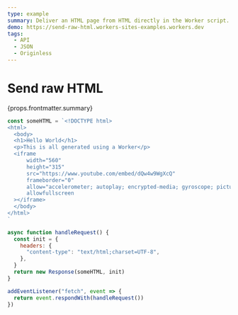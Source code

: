 ```yaml
---
type: example
summary: Deliver an HTML page from HTML directly in the Worker script.
demo: https://send-raw-html.workers-sites-examples.workers.dev
tags:
  - API
  - JSON
  - Originless
---
```


# Send raw HTML

<ContentColumn>
  <p>{props.frontmatter.summary}</p>
</ContentColumn>

```js
const someHTML = `<!DOCTYPE html>
<html>
  <body>
  <h1>Hello World</h1>
  <p>This is all generated using a Worker</p>
  <iframe
      width="560"
      height="315"
      src="https://www.youtube.com/embed/dQw4w9WgXcQ"
      frameborder="0"
      allow="accelerometer; autoplay; encrypted-media; gyroscope; picture-in-picture"
      allowfullscreen
  ></iframe>
  </body>
</html>
`

async function handleRequest() {
  const init = {
    headers: {
      "content-type": "text/html;charset=UTF-8",
    },
  }
  return new Response(someHTML, init)
}

addEventListener("fetch", event => {
  return event.respondWith(handleRequest())
})
```

<!-- ## Demo

<p><a href={props.frontmatter.demo}>Open demo</a></p>

<Demo src={props.frontmatter.demo} title={props.frontmatter.summary} height="395"/> -->
